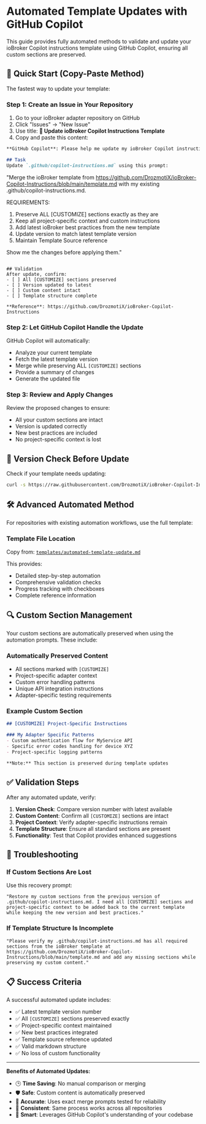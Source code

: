 # Automated Template Updates with GitHub Copilot

This guide provides fully automated methods to validate and update your ioBroker Copilot instructions template using GitHub Copilot, ensuring all custom sections are preserved.

## 🚀 Quick Start (Copy-Paste Method)

The fastest way to update your template:

### Step 1: Create an Issue in Your Repository

1. Go to your ioBroker adapter repository on GitHub
2. Click "Issues" → "New Issue"  
3. Use title: **🤖 Update ioBroker Copilot Instructions Template**
4. Copy and paste this content:

```markdown
**GitHub Copilot**: Please help me update my ioBroker Copilot instructions template to the latest version while preserving all custom sections.

## Task
Update `.github/copilot-instructions.md` using this prompt:

```
"Merge the ioBroker template from https://github.com/DrozmotiX/ioBroker-Copilot-Instructions/blob/main/template.md with my existing .github/copilot-instructions.md. 

REQUIREMENTS:
1. Preserve ALL [CUSTOMIZE] sections exactly as they are
2. Keep all project-specific context and custom instructions  
3. Add latest ioBroker best practices from the new template
4. Update version to match latest template version
5. Maintain Template Source reference

Show me the changes before applying them."
```

## Validation
After update, confirm:
- [ ] All [CUSTOMIZE] sections preserved
- [ ] Version updated to latest  
- [ ] Custom content intact
- [ ] Template structure complete

**Reference**: https://github.com/DrozmotiX/ioBroker-Copilot-Instructions
```

### Step 2: Let GitHub Copilot Handle the Update

GitHub Copilot will automatically:
- Analyze your current template
- Fetch the latest template version
- Merge while preserving ALL `[CUSTOMIZE]` sections
- Provide a summary of changes
- Generate the updated file

### Step 3: Review and Apply Changes

Review the proposed changes to ensure:
- All your custom sections are intact
- Version is updated correctly
- New best practices are included
- No project-specific context is lost

## 🔄 Version Check Before Update

Check if your template needs updating:

```bash
curl -s https://raw.githubusercontent.com/DrozmotiX/ioBroker-Copilot-Instructions/main/scripts/check-template-version.sh | bash
```

## 🛠️ Advanced Automated Method

For repositories with existing automation workflows, use the full template:

### Template File Location
Copy from: [`templates/automated-template-update.md`](../templates/automated-template-update.md)

This provides:
- Detailed step-by-step automation  
- Comprehensive validation checks
- Progress tracking with checkboxes
- Complete reference information

## 🔍 Custom Section Management

Your custom sections are automatically preserved when using the automation prompts. These include:

### Automatically Preserved Content
- All sections marked with `[CUSTOMIZE]`
- Project-specific adapter context
- Custom error handling patterns
- Unique API integration instructions
- Adapter-specific testing requirements

### Example Custom Section
```markdown
## [CUSTOMIZE] Project-Specific Instructions

### My Adapter Specific Patterns
- Custom authentication flow for MyService API
- Specific error codes handling for device XYZ
- Project-specific logging patterns

**Note:** This section is preserved during template updates
```

## ✅ Validation Steps

After any automated update, verify:

1. **Version Check**: Compare version number with latest available
2. **Custom Content**: Confirm all `[CUSTOMIZE]` sections are intact
3. **Project Context**: Verify adapter-specific instructions remain  
4. **Template Structure**: Ensure all standard sections are present
5. **Functionality**: Test that Copilot provides enhanced suggestions

## 🚨 Troubleshooting

### If Custom Sections Are Lost
Use this recovery prompt:
```
"Restore my custom sections from the previous version of .github/copilot-instructions.md. I need all [CUSTOMIZE] sections and project-specific context to be added back to the current template while keeping the new version and best practices."
```

### If Template Structure Is Incomplete
```
"Please verify my .github/copilot-instructions.md has all required sections from the ioBroker template at https://github.com/DrozmotiX/ioBroker-Copilot-Instructions/blob/main/template.md and add any missing sections while preserving my custom content."
```

## 📋 Success Criteria

A successful automated update includes:
- ✅ Latest template version number
- ✅ All `[CUSTOMIZE]` sections preserved exactly
- ✅ Project-specific context maintained
- ✅ New best practices integrated  
- ✅ Template source reference updated
- ✅ Valid markdown structure
- ✅ No loss of custom functionality

---

**Benefits of Automated Updates:**
- 🕒 **Time Saving**: No manual comparison or merging
- 🛡️ **Safe**: Custom content is automatically preserved
- 🎯 **Accurate**: Uses exact merge prompts tested for reliability
- 🔄 **Consistent**: Same process works across all repositories
- 🤖 **Smart**: Leverages GitHub Copilot's understanding of your codebase